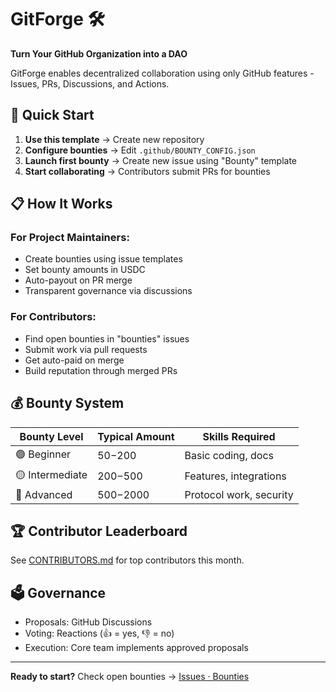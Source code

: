# GitForge 🛠️
**Turn Your GitHub Organization into a DAO**

GitForge enables decentralized collaboration using only GitHub features - Issues, PRs, Discussions, and Actions.

## 🚀 Quick Start

1. **Use this template** → Create new repository
2. **Configure bounties** → Edit `.github/BOUNTY_CONFIG.json`
3. **Launch first bounty** → Create new issue using "Bounty" template
4. **Start collaborating** → Contributors submit PRs for bounties

## 📋 How It Works

### For Project Maintainers:
- Create bounties using issue templates
- Set bounty amounts in USDC
- Auto-payout on PR merge
- Transparent governance via discussions

### For Contributors:
- Find open bounties in "bounties" issues
- Submit work via pull requests
- Get auto-paid on merge
- Build reputation through merged PRs

## 💰 Bounty System

| Bounty Level | Typical Amount | Skills Required |
|-------------|----------------|-----------------|
| 🟢 Beginner | $50-$200 | Basic coding, docs |
| 🟡 Intermediate | $200-$500 | Features, integrations |
| 🔴 Advanced | $500-$2000 | Protocol work, security |

## 🏆 Contributor Leaderboard

See [CONTRIBUTORS.md](CONTRIBUTORS.md) for top contributors this month.

## 🗳️ Governance

- Proposals: GitHub Discussions
- Voting: Reactions (👍 = yes, 👎 = no)  
- Execution: Core team implements approved proposals

---

**Ready to start?** Check open bounties → [Issues · Bounties](https://github.com/your-org/gitforge-template/issues?q=is%3Aopen+is%3Aissue+label%3Abounty)
